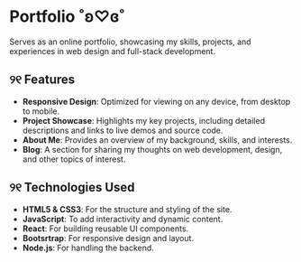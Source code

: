 # Portfolio ˚ʚ♡ɞ˚
Serves as an online portfolio, showcasing my skills, projects, and experiences in web design and full-stack development.

## ୨୧ Features
- **Responsive Design**: Optimized for viewing on any device, from desktop to mobile.
- **Project Showcase**: Highlights my key projects, including detailed descriptions and links to live demos and source code.
- **About Me**: Provides an overview of my background, skills, and interests.
- **Blog**: A section for sharing my thoughts on web development, design, and other topics of interest.

## ୨୧ Technologies Used
- **HTML5 & CSS3**: For the structure and styling of the site.
- **JavaScript**: To add interactivity and dynamic content.
- **React**: For building reusable UI components.
- **Bootsrtrap**: For responsive design and layout.
- **Node.js**: For handling the backend.
